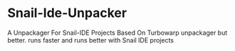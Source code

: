 # Snail-Ide-Unpacker
A Unpackager For Snail-IDE Projects
Based On Turbowarp unpackager but better. runs faster and runs better with Snail IDE projects
